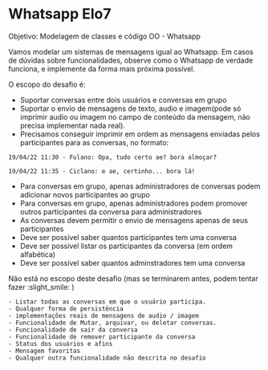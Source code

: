 # Whatsapp Elo7
Objetivo: Modelagem de classes e código OO - Whatsapp

Vamos modelar um sistemas de mensagens igual ao Whatsapp. Em casos de dúvidas sobre funcionalidades, observe como o Whatsapp de verdade funciona, e implemente da forma mais próxima possível.

  O escopo do desafio é:
  - Suportar conversas entre dois usuários e conversas em grupo
  - Suportar o envio de mensagens de texto, audio e imagem(pode só imprimir audio ou imagem no campo de conteúdo da mensagem, não precisa implementar nada real).
  - Precisamos conseguir imprimir em ordem as mensagens enviadas pelos participantes para as conversas, no formato: 


  `19/04/22 11:30 - Fulano: Opa, tudo certo ae? bora almoçar?`
  
  `19/04/22 11:35 - Ciclano: e ae, certinho... bora lá!`


  - Para conversas em grupo, apenas administradores de conversas podem adicionar novos participantes ao grupo
  - Para conversas em grupo, apenas administradores podem promover outros participantes da conversa para administradores
  - As conversas devem permitir o envio de mensagens apenas de seus participantes
  - Deve ser possível saber quantos participantes tem uma conversa
  - Deve ser possível listar os participantes da conversa (em ordem alfabética)
  - Deve ser possível saber quantos adminstradores tem uma conversa



  Não está no escopo deste desafio (mas se terminarem antes, podem tentar fazer :slight_smile: )
  
    - Listar todas as conversas em que o usuário participa.
    - Qualquer forma de persistência
    - implementações reais de mensagens de audio / imagem 
    - Funcionalidade de Mutar, arquivar, ou deletar conversas.
    - Funcionalidade de sair da conversa
    - Funcionalidade de remover participante da conversa
    - Status dos usuários e afins
    - Mensagem favoritas
    - Qualquer outra funcionalidade não descrita no desafio
